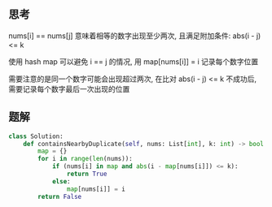 ## 思考

nums[i] == nums[j] 意味着相等的数字出现至少两次, 且满足附加条件: abs(i - j) <= k

使用 hash map 可以避免 i == j 的情况, 用 map[nums[i]] = i 记录每个数字位置

需要注意的是同一个数字可能会出现超过两次, 在比对 abs(i - j) <= k 不成功后, 需要记录每个数字最后一次出现的位置

## 题解

```python
class Solution:
    def containsNearbyDuplicate(self, nums: List[int], k: int) -> bool:
        map = {}
        for i in range(len(nums)):
            if (nums[i] in map and abs(i - map[nums[i]]) <= k):
                return True
            else:
                map[nums[i]] = i
        return False
```
